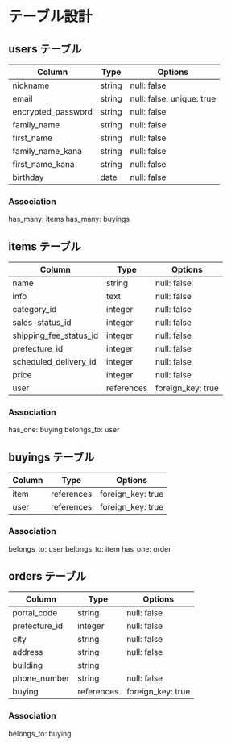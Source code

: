 # テーブル設計

## users テーブル
| Column                 | Type       | Options                    |
| ---------------------- | ---------- | -------------------------- |
| nickname               | string     | null: false                |
| email                  | string     | null: false, unique: true  |
| encrypted_password     | string     | null: false                |
| family_name            | string     | null: false                |
| first_name             | string     | null: false                |
| family_name_kana       | string     | null: false                |
| first_name_kana        | string     | null: false                |
| birthday               | date       | null: false                |
### Association
has_many: items
has_many: buyings

## items テーブル
| Column                 | Type       | Options           |
| ---------------------- | ---------- | ----------------- |
| name                   | string     | null: false       |
| info                   | text       | null: false       |
| category_id            | integer    | null: false       |
| sales-status_id        | integer    | null: false       |
| shipping_fee_status_id | integer    | null: false       |
| prefecture_id          | integer    | null: false       |
| scheduled_delivery_id  | integer    | null: false       |
| price                  | integer    | null: false       |
| user                   | references | foreign_key: true |
### Association
has_one: buying
belongs_to: user

## buyings テーブル
| Column                   | Type       | Options           |
| ------------------------ | ---------- | ----------------- |
| item                     | references | foreign_key: true |
| user                     | references | foreign_key: true |
### Association
belongs_to: user
belongs_to: item
has_one: order

## orders テーブル
| Column                   | Type       | Options           |
| ------------------------ | ---------- | ----------------- |
| portal_code              | string     | null: false       |
| prefecture_id            | integer    | null: false       |
| city                     | string     | null: false       |
| address                  | string     | null: false       |
| building                 | string     |                   |
| phone_number             | string     | null: false       |
| buying                   | references | foreign_key: true |
### Association
belongs_to: buying